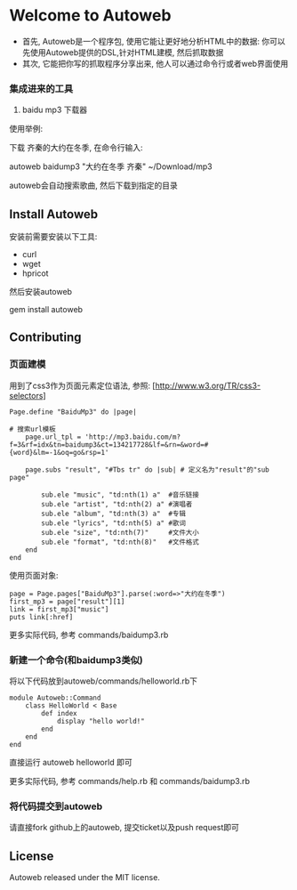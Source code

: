 # Welcome to Autoweb

* 首先, Autoweb是一个程序包, 使用它能让更好地分析HTML中的数据: 你可以先使用Autoweb提供的DSL,针对HTML建模, 然后抓取数据
* 其次, 它能把你写的抓取程序分享出来, 他人可以通过命令行或者web界面使用

### 集成进来的工具
1. baidu mp3 下载器
 
使用举例:

下载 齐秦的大约在冬季, 在命令行输入:

 autoweb baidump3 "大约在冬季 齐秦" ~/Download/mp3

autoweb会自动搜索歌曲, 然后下载到指定的目录


## Install Autoweb

安装前需要安装以下工具:

  * curl
  * wget
  * hpricot

然后安装autoweb

  gem install autoweb


## Contributing

### 页面建模 
用到了css3作为页面元素定位语法, 参照: [http://www.w3.org/TR/css3-selectors]

	Page.define "BaiduMp3" do |page|
    
    # 搜索url模板
		page.url_tpl = 'http://mp3.baidu.com/m?f=3&rf=idx&tn=baidump3&ct=134217728&lf=&rn=&word=#{word}&lm=-1&oq=go&rsp=1'
		
		page.subs "result", "#Tbs tr" do |sub| # 定义名为"result"的"sub page"

			sub.ele "music", "td:nth(1) a"  #音乐链接
			sub.ele "artist", "td:nth(2) a" #演唱者
			sub.ele "album", "td:nth(3) a"  #专辑
			sub.ele "lyrics", "td:nth(5) a" #歌词
			sub.ele "size", "td:nth(7)"     #文件大小
			sub.ele "format", "td:nth(8)"   #文件格式
		end
	end

使用页面对象:
 
	page = Page.pages["BaiduMp3"].parse(:word=>"大约在冬季")
	first_mp3 = page["result"][1]
	link = first_mp3["music"]
	puts link[:href]

更多实际代码, 参考 commands/baidump3.rb 

### 新建一个命令(和baidump3类似)

将以下代码放到autoweb/commands/helloworld.rb下

	module Autoweb::Command
		class HelloWorld < Base  
			def index
				display "hello world!"
			end
		end
	end

直接运行 autoweb helloworld 即可

更多实际代码, 参考 commands/help.rb 和 commands/baidump3.rb 

### 将代码提交到autoweb

   请直接fork github上的autoweb, 提交ticket以及push request即可

## License

Autoweb released under the MIT license.


